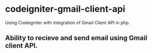 # codeigniter-gmail-client-api

Using Codeigniter with integration of Gmail Client API in php.

## Ability to recieve and send email using Gmail client API.
